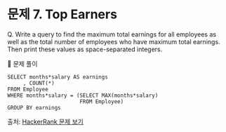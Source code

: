 # 문제 7. Top Earners

Q. Write a query to find the maximum total earnings for all employees as well as the total number of employees who have maximum total earnings. Then print these values as  space-separated integers.

🔑 문제 풀이
```mysql
SELECT months*salary AS earnings
     , COUNT(*)
FROM Employee
WHERE months*salary = (SELECT MAX(months*salary) 
                       FROM Employee)
GROUP BY earnings 
```

출처: [HackerRank 문제 보기](https://www.hackerrank.com/challenges/earnings-of-employees/problem?isFullScreen=true)
